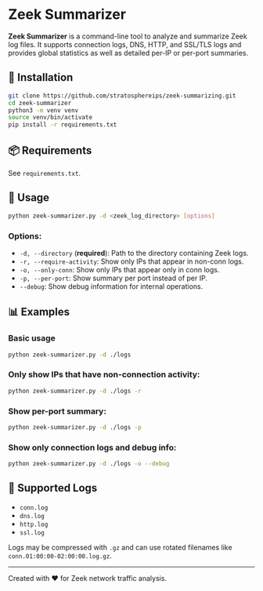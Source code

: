 # Zeek Summarizer

**Zeek Summarizer** is a command-line tool to analyze and summarize Zeek log files. It supports connection logs, DNS, HTTP, and SSL/TLS logs and provides global statistics as well as detailed per-IP or per-port summaries.

## 🔧 Installation

```bash
git clone https://github.com/stratosphereips/zeek-summarizing.git
cd zeek-summarizer
python3 -m venv venv
source venv/bin/activate
pip install -r requirements.txt
```

## 📦 Requirements

See `requirements.txt`.

## 🚀 Usage

```bash
python zeek-summarizer.py -d <zeek_log_directory> [options]
```

### Options:

- `-d, --directory` (**required**): Path to the directory containing Zeek logs.
- `-r, --require-activity`: Show only IPs that appear in non-conn logs.
- `-o, --only-conn`: Show only IPs that appear only in conn logs.
- `-p, --per-port`: Show summary per port instead of per IP.
- `--debug`: Show debug information for internal operations.

## 📊 Examples

### Basic usage

```bash
python zeek-summarizer.py -d ./logs
```

### Only show IPs that have non-connection activity:

```bash
python zeek-summarizer.py -d ./logs -r
```

### Show per-port summary:

```bash
python zeek-summarizer.py -d ./logs -p
```

### Show only connection logs and debug info:

```bash
python zeek-summarizer.py -d ./logs -o --debug
```

## 📁 Supported Logs

- `conn.log`
- `dns.log`
- `http.log`
- `ssl.log`

Logs may be compressed with `.gz` and can use rotated filenames like `conn.01:00:00-02:00:00.log.gz`.

---

Created with ❤️ for Zeek network traffic analysis.
